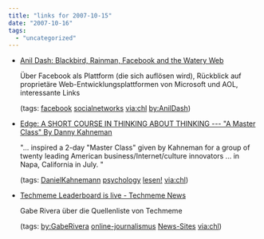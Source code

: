 ```yaml
---
title: "links for 2007-10-15"
date: "2007-10-16"
tags: 
  - "uncategorized"
---
```


- [Anil Dash: Blackbird, Rainman, Facebook and the Watery Web](http://www.dashes.com/anil/2007/10/rainman-blackbird-facebook-and-the-new-tables.html)
    
    Über Facebook als Plattform (die sich auflösen wird), Rückblick auf proprietäre Web-Entwicklungsplattformen von Microsoft und AOL, interessante Links
    
    (tags: [facebook](http://del.icio.us/heinzwittenbrink/facebook) [socialnetworks](http://del.icio.us/heinzwittenbrink/socialnetworks) [via:chl](http://del.icio.us/heinzwittenbrink/via:chl) [by:AnilDash](http://del.icio.us/heinzwittenbrink/by:AnilDash))
    
- [Edge: A SHORT COURSE IN THINKING ABOUT THINKING --- "A Master Class" By Danny Kahneman](http://www.edge.org/3rd_culture/kahneman07/kahneman07_index.html)
    
    "... inspired a 2-day "Master Class" given by Kahneman for a group of twenty leading American business/Internet/culture innovators ... in Napa, California in July. "
    
    (tags: [DanielKahnemann](http://del.icio.us/heinzwittenbrink/DanielKahnemann) [psychology](http://del.icio.us/heinzwittenbrink/psychology) [lesen!](http://del.icio.us/heinzwittenbrink/lesen!) [via:chl](http://del.icio.us/heinzwittenbrink/via:chl))
    
- [Techmeme Leaderboard is live - Techmeme News](http://news.techmeme.com/071001/techmeme-leaderboard)
    
    Gabe Rivera über die Quellenliste von Techmeme
    
    (tags: [by:GabeRivera](http://del.icio.us/heinzwittenbrink/by:GabeRivera) [online-journalismus](http://del.icio.us/heinzwittenbrink/online-journalismus) [News-Sites](http://del.icio.us/heinzwittenbrink/News-Sites) [via:chl](http://del.icio.us/heinzwittenbrink/via:chl))
